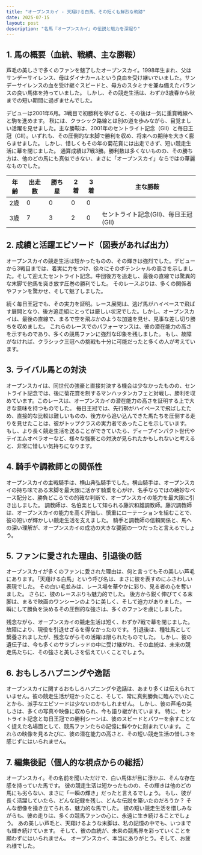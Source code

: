 ```yaml
---
title: "オープンスカイ - 天翔ける白馬、その短くも鮮烈な軌跡"
date: 2025-07-15
layout: post
description: "名馬『オープンスカイ』の伝説と魅力を深堀り"
---
```


## 1. 馬の概要（血統、戦績、主な勝鞍）

芦毛の美しさで多くのファンを魅了したオープンスカイ。1998年生まれ、父はサンデーサイレンス、母はダイナカールという良血を受け継いでいました。サンデーサイレンスの血を受け継ぐスピードと、母方のスタミナを兼ね備えたバランスの良い馬体を持っていました。  しかし、その競走生活は、わずか3歳春から秋までの短い期間に過ぎませんでした。

デビューは2001年6月。3戦目で初勝利を挙げると、その後は一気に重賞戦線へと駒を進めます。  秋には、クラシック路線とは別の道を歩みながら、目覚ましい活躍を見せました。主な勝鞍は、2001年のセントライト記念（GII）と毎日王冠（GII）。いずれも、その圧倒的な末脚で勝利を収め、将来への期待を大きく膨らませました。  しかし、惜しくもその年の菊花賞には出走できず、短い競走生活に幕を閉じました。  通算成績は7戦3勝。勝利数は多くないものの、その勝ち方は、他のどの馬にも真似できない、まさに「オープンスカイ」ならではの華麗なものでした。

| 年齢 | 出走数 | 勝ち星 | 2着 | 3着 | 主な勝鞍 |
|---|---|---|---|---|---|
| 2歳 | 0 | 0 | 0 | 0 |  |
| 3歳 | 7 | 3 | 2 | 0 | セントライト記念(GII)、毎日王冠(GII) |


## 2. 成績と活躍エピソード（図表があれば出力）

オープンスカイの競走生活は短かったものの、その輝きは強烈でした。デビューから3戦目までは、着実に力をつけ、徐々にそのポテンシャルの高さを示しました。そして迎えたセントライト記念。中団後方を追走し、最後の直線では驚異的な末脚で他馬を突き放す圧巻の勝利でした。  そのレースぶりは、多くの関係者やファンを驚かせ、そして魅了しました。

続く毎日王冠でも、その実力を証明。レース展開は、逃げ馬がハイペースで飛ばす展開となり、後方追走組にとっては厳しい状況でした。しかし、オープンスカイは、最後の直線で、まるで空を飛ぶかのような加速を見せ、見事な差し切り勝ちを収めました。  これらのレースでのパフォーマンスは、彼の潜在能力の高さを示すものであり、多くの競馬ファンに強烈な印象を残しました。  もし、故障がなければ、クラシック三冠への挑戦も十分に可能だったと多くの人が考えています。


## 3. ライバル馬との対決

オープンスカイは、同世代の強豪と直接対決する機会は少なかったものの、セントライト記念では、後に菊花賞を制するマンハッタンカフェと対戦し、勝利を収めています。このレースは、オープンスカイの潜在能力の高さを証明する上で大きな意味を持つものでした。  毎日王冠では、先行勢がハイペースで飛ばしたため、直接的な比較は難しいものの、後方から追い込んできた馬たちを圧倒する走りを見せたことは、彼がトップクラスの実力者であったことを示しています。  もし、より長く競走生活を送ることができていたら、ディープインパクト世代やテイエムオペラオーなど、様々な強豪との対決が見られたかもしれないと考えると、非常に惜しい気持ちになります。


## 4. 騎手や調教師との関係性

オープンスカイの主戦騎手は、横山典弘騎手でした。横山騎手は、オープンスカイの持ち味である末脚を最大限に活かす騎乗を心がけ、名手ならではの絶妙なペース配分と、勝負どころでの的確な判断で、オープンスカイの能力を最大限に引き出しました。  調教師は、名伯楽として知られる藤沢和雄調教師。藤沢調教師は、オープンスカイの能力を高く評価し、慎重にローテーションを組むことで、彼の短いが輝かしい競走生活を支えました。  騎手と調教師の信頼関係と、馬への深い理解が、オープンスカイの成功の大きな要因の一つだったと言えるでしょう。


## 5. ファンに愛された理由、引退後の話

オープンスカイが多くのファンに愛された理由は、何と言ってもその美しい芦毛にあります。「天翔ける白馬」という呼び名は、まさに彼を表すのにふさわしい表現でした。  その白い毛並みは、レース場を華やかに彩り、見る者の心を奪いました。  さらに、彼のレースぶりも魅力的でした。  後方から鋭く伸びてくる末脚は、まるで映画のワンシーンのように美しく、そして迫力がありました。  一瞬にして勝負を決めるその圧倒的な強さは、多くのファンを虜にしました。

残念ながら、オープンスカイの競走生活は短く、わずか7戦で幕を閉じました。  故障により、現役を引退せざるを得なかったのです。  引退後は、種牡馬として繋養されましたが、残念ながらその活躍は限られたものでした。  しかし、彼の遺伝子は、今も多くのサラブレッドの中に受け継がれ、その血統は、未来の競走馬たちに、その強さと美しさを伝えていくことでしょう。


## 6. おもしろハプニングや逸話

オープンスカイに関するおもしろハプニングや逸話は、あまり多くは伝えられていません。彼の競走生活が短かったこと、そして、常に真剣勝負に臨んでいたことから、派手なエピソードは少ないのかもしれません。  しかし、彼の芦毛の美しさは、多くの写真や映像に収められ、今も語り継がれています。  特に、セントライト記念と毎日王冠での勝利シーンは、彼のスピードとパワーを余すことなく捉えた名場面として、競馬ファンたちの記憶に鮮やかに刻まれています。  これらの映像を見るたびに、彼の潜在能力の高さと、その短い競走生活の惜しさを感じずにはいられません。


## 7. 編集後記（個人的な視点からの総括）

オープンスカイ。その名前を聞いただけで、白い馬体が目に浮かぶ、そんな存在感を持っていた馬です。  彼の競走生活は短かったものの、その輝きは他のどの馬にも劣らない、まさに「一瞬の輝き」だったと言えるでしょう。  もし、彼が長く活躍していたら、どんな記録を残し、どんな伝説を築いたのだろうか？  そんな想像を掻き立てられる、魅力的な馬でした。  彼の短い競走生活を惜しみながらも、彼の走りは、多くの競馬ファンの心に、永遠に生き続けることでしょう。  あの美しい芦毛と、天翔けるような末脚は、私の記憶の中でも、いつまでも輝き続けています。  そして、彼の血統が、未来の競馬界を彩っていくことを願わずにはいられません。  オープンスカイ、本当にありがとう。そして、お疲れ様でした。
